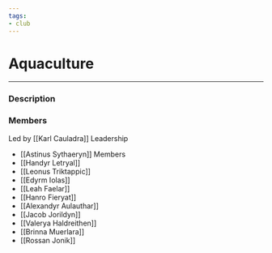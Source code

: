 ```yaml
---
tags:
- club
---
```

# Aquaculture
---
### Description

### Members
Led by [[Karl Cauladra]]
Leadership
- [[Astinus Sythaeryn]]
Members
- [[Handyr Letryal]]
- [[Leonus Triktappic]]
- [[Edyrm Iolas]]
- [[Leah Faelar]]
- [[Hanro Fieryat]]
- [[Alexandyr Aulauthar]]
- [[Jacob Jorildyn]]
- [[Valerya Haldreithen]]
- [[Brinna Muerlara]]
- [[Rossan Jonik]]